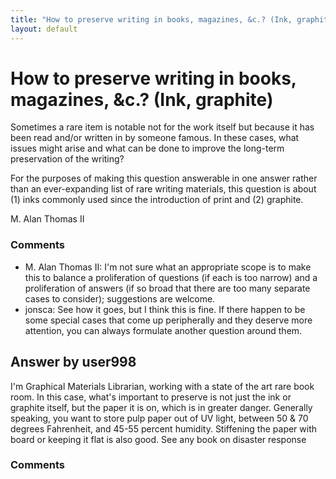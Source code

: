 ```yaml
---
title: "How to preserve writing in books, magazines, &c.? (Ink, graphite)"
layout: default
---
```

How to preserve writing in books, magazines, &c.? (Ink, graphite)
=====================
Sometimes a rare item is notable not for the work itself but because it
has been read and/or written in by someone famous. In these cases, what
issues might arise and what can be done to improve the long-term
preservation of the writing?

For the purposes of making this question answerable in one answer rather
than an ever-expanding list of rare writing materials, this question is
about (1) inks commonly used since the introduction of print and (2)
graphite.

M. Alan Thomas II

### Comments ###
* M. Alan Thomas II: I'm not sure what an appropriate scope is to make this to balance a
proliferation of questions (if each is too narrow) and a proliferation
of answers (if so broad that there are too many separate cases to
consider); suggestions are welcome.
* jonsca: See how it goes, but I think this is fine. If there happen to be some
special cases that come up peripherally and they deserve more attention,
you can always formulate another question around them.


Answer by user998
----------------
I'm Graphical Materials Librarian, working with a state of the art rare
book room. In this case, what's important to preserve is not just the
ink or graphite itself, but the paper it is on, which is in greater
danger. Generally speaking, you want to store pulp paper out of UV
light, between 50 & 70 degrees Fahrenheit, and 45-55 percent humidity.
Stiffening the paper with board or keeping it flat is also good. See any
book on disaster response

### Comments ###

